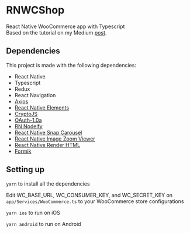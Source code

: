 # RNWCShop
React Native WooCommerce app with Typescript  
Based on the tutorial on my Medium [post](https://medium.com/@iksena/building-an-ecommerce-mobile-app-with-react-native-and-woocommerce-a4f5b3a1e434).  

## Dependencies  
This project is made with the following dependencies:  
- React Native
- Typescript
- Redux
- React Navigation
- [Axios](https://github.com/axios/axios)
- [React Native Elements](https://react-native-elements.github.io/react-native-elements/)
- [CryptoJS](https://github.com/brix/crypto-js)
- [OAuth-1.0a](https://github.com/ddo/oauth-1.0a)
- [RN Nodeify](https://github.com/tradle/rn-nodeify)
- [React Native Snap Carousel](https://github.com/archriss/react-native-snap-carousel)
- [React Native Image Zoom Viewer](https://github.com/ascoders/react-native-image-viewer)
- [React Native Render HTML](https://github.com/archriss/react-native-render-html)
- [Formik](https://jaredpalmer.com/formik/docs/guides/react-native)

## Setting up
`yarn` to install all the dependencies  

Edit WC_BASE_URL, WC_CONSUMER_KEY, and WC_SECRET_KEY on `app/Services/WooCommerce.ts` to your WooCommerce store configurations  

`yarn ios` to run on iOS  

`yarn android` to run on Android  
